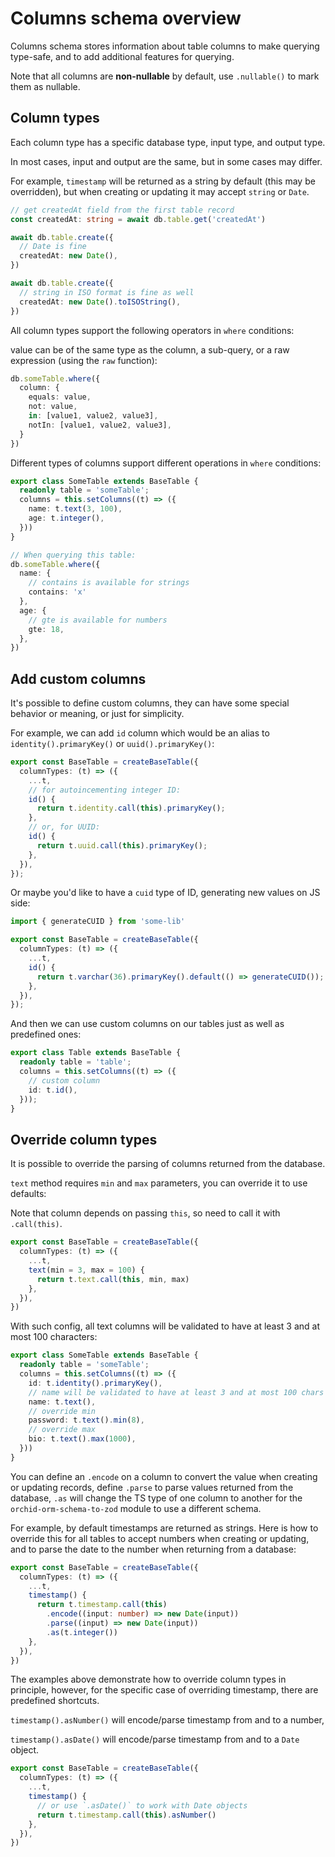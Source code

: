 # Columns schema overview

Columns schema stores information about table columns to make querying type-safe, and to add additional features for querying.

Note that all columns are **non-nullable** by default, use `.nullable()` to mark them as nullable.

## Column types

Each column type has a specific database type, input type, and output type.

In most cases, input and output are the same, but in some cases may differ.

For example, `timestamp` will be returned as a string by default (this may be overridden), but when creating or updating it may accept `string` or `Date`.

```ts
// get createdAt field from the first table record
const createdAt: string = await db.table.get('createdAt')

await db.table.create({
  // Date is fine
  createdAt: new Date(),
})

await db.table.create({
  // string in ISO format is fine as well
  createdAt: new Date().toISOString(),
})
```

All column types support the following operators in `where` conditions:

value can be of the same type as the column, a sub-query, or a raw expression (using the `raw` function):

```ts
db.someTable.where({
  column: {
    equals: value,
    not: value,
    in: [value1, value2, value3],
    notIn: [value1, value2, value3],
  }
})
```

Different types of columns support different operations in `where` conditions:

```ts
export class SomeTable extends BaseTable {
  readonly table = 'someTable';
  columns = this.setColumns((t) => ({
    name: t.text(3, 100),
    age: t.integer(),
  }))
}

// When querying this table:
db.someTable.where({
  name: {
    // contains is available for strings
    contains: 'x'
  },
  age: {
    // gte is available for numbers
    gte: 18,
  },
})
```

## Add custom columns

It's possible to define custom columns, they can have some special behavior or meaning, or just for simplicity.

For example, we can add `id` column which would be an alias to `identity().primaryKey()` or `uuid().primaryKey()`:

```ts
export const BaseTable = createBaseTable({
  columnTypes: (t) => ({
    ...t,
    // for autoincementing integer ID:
    id() {
      return t.identity.call(this).primaryKey();
    },
    // or, for UUID:
    id() {
      return t.uuid.call(this).primaryKey();
    },
  }),
});
```

Or maybe you'd like to have a `cuid` type of ID, generating new values on JS side:

```ts
import { generateCUID } from 'some-lib'

export const BaseTable = createBaseTable({
  columnTypes: (t) => ({
    ...t,
    id() {
      return t.varchar(36).primaryKey().default(() => generateCUID());
    },
  }),
});
```

And then we can use custom columns on our tables just as well as predefined ones:

```ts
export class Table extends BaseTable {
  readonly table = 'table';
  columns = this.setColumns((t) => ({
    // custom column
    id: t.id(),
  }));
}
```

## Override column types

It is possible to override the parsing of columns returned from the database.

`text` method requires `min` and `max` parameters, you can override it to use defaults:

Note that column depends on passing `this`, so need to call it with `.call(this)`.

```ts
export const BaseTable = createBaseTable({
  columnTypes: (t) => ({
    ...t,
    text(min = 3, max = 100) {
      return t.text.call(this, min, max)
    },
  }),
})
```

With such config, all text columns will be validated to have at least 3 and at most 100 characters:

```ts
export class SomeTable extends BaseTable {
  readonly table = 'someTable';
  columns = this.setColumns((t) => ({
    id: t.identity().primaryKey(),
    // name will be validated to have at least 3 and at most 100 chars
    name: t.text(),
    // override min
    password: t.text().min(8),
    // override max
    bio: t.text().max(1000),
  }))
}
```

You can define an `.encode` on a column to convert the value when creating or updating records,
define `.parse` to parse values returned from the database,
`.as` will change the TS type of one column to another for the `orchid-orm-schema-to-zod` module to use a different schema.

For example, by default timestamps are returned as strings.
Here is how to override this for all tables to accept numbers when creating or updating,
and to parse the date to the number when returning from a database:

```ts
export const BaseTable = createBaseTable({
  columnTypes: (t) => ({
    ...t,
    timestamp() {
      return t.timestamp.call(this)
        .encode((input: number) => new Date(input))
        .parse((input) => new Date(input))
        .as(t.integer())
    },
  }),
})
```

The examples above demonstrate how to override column types in principle,
however, for the specific case of overriding timestamp, there are predefined shortcuts.

`timestamp().asNumber()` will encode/parse timestamp from and to a number,

`timestamp().asDate()` will encode/parse timestamp from and to a `Date` object.

```ts
export const BaseTable = createBaseTable({
  columnTypes: (t) => ({
    ...t,
    timestamp() {
      // or use `.asDate()` to work with Date objects
      return t.timestamp.call(this).asNumber()
    },
  }),
})
```
